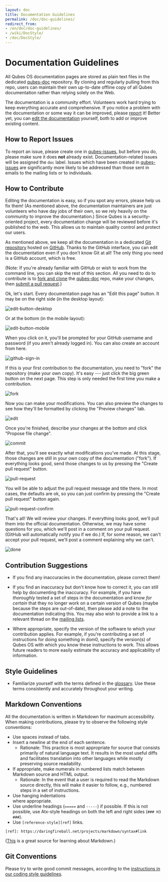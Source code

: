 ```yaml
---
layout: doc
title: Documentation Guidelines
permalink: /doc/doc-guidelines/
redirect_from:
- /en/doc/doc-guidelines/
- /wiki/DocStyle/
- /doc/DocStyle/
---
```


Documentation Guidelines
========================

All Qubes OS documentation pages are stored as plain text files in the
dedicated [qubes-doc] repository. By cloning and regularly pulling from
this repo, users can maintain their own up-to-date offline copy of all Qubes
documentation rather than relying solely on the Web.

The documentation is a community effort. Volunteers work hard trying to
keep everything accurate and comprehensive. If you notice a problem with the
documentation or some way it can be improved, please [report] it! Better
yet, you can [edit the documentation][contribute] yourself, both to add or improve existing content.


How to Report Issues
--------------------

To report an issue, please create one in [qubes-issues], but before you do,
please make sure it does **not** already exist. Documentation-related
issues will be assigned the `doc` label. Issues which have been created in
[qubes-issues] are significantly more likely to be addressed than those sent in
emails to the mailing lists or to individuals.


How to Contribute
-----------------

Editing the documentation is easy, so if you spot any errors, please help us
fix them! (As mentioned above, the documentation maintainers are just volunteers
who have day jobs of their own, so we rely heavily on the community to improve
the documentation.) Since Qubes is a security-oriented project, every
documentation change will be reviewed before it's published to the web. This
allows us to maintain quality control and protect our users.

As mentioned above, we keep all the documentation in a dedicated [Git
repository][qubes-doc] hosted on [GitHub]. Thanks to the GitHub interface, you can
edit the documentation even if you don't know Git at all! The only thing you
need is a GitHub account, which is free.

(Note: If you're already familiar with GitHub or wish to work from the command
line, you can skip the rest of this section. All you need to do to contribute is
to [fork and clone][gh-fork] the [qubes-doc] repo, make your changes, then
[submit a pull request][gh-pull].)

Ok, let's start. Every documentation page has an "Edit this page" button. It may
be on the right side (in the desktop layout):

![edit-button-desktop](/attachment/wiki/doc-edit/03-button2.png)

Or at the bottom (in the mobile layout):

![edit-button-mobile](/attachment/wiki/doc-edit/02-button1.png)

When you click on it, you'll be prompted for your GitHub username and password
(if you aren't already logged in). You can also create an account from here.

![github-sign-in](/attachment/wiki/doc-edit/04-sign-in.png)

If this is your first contribution to the documentation, you need to "fork" the
repository (make your own copy). It's easy --- just click the big green button
on the next page. This step is only needed the first time you make a
contribution.

![fork](/attachment/wiki/doc-edit/05-fork.png)

Now you can make your modifications. You can also preview the changes to see how
they'll be formatted by clicking the "Preview changes" tab.

![edit](/attachment/wiki/doc-edit/06-edit.png)

Once you're finished, describe your changes at the bottom and click "Propose file
change".

![commit](/attachment/wiki/doc-edit/07-commit-msg.png)

After that, you'll see exactly what modifications you've made. At this stage,
those changes are still in your own copy of the documentation ("fork"). If
everything looks good, send those changes to us by pressing the "Create pull
request" button.

![pull-request](/attachment/wiki/doc-edit/08-review-changes.png)

You will be able to adjust the pull request message and title there. In most
cases, the defaults are ok, so you can just confirm by pressing the "Create pull
request" button again.

![pull-request-confirm](/attachment/wiki/doc-edit/09-create-pull-request.png)

That's all! We will review your changes. If everything looks good, we'll pull
them into the official documentation. Otherwise, we may have some questions for
you, which we'll post in a comment on your pull request. (GitHub will
automatically notify you if we do.) If, for some reason, we can't accept your
pull request, we'll post a comment explaining why we can't.

![done](/attachment/wiki/doc-edit/10-done.png)


Contribution Suggestions
------------------------

 * If you find any inaccuracies in the documentation, please correct them!

 * If you find an inaccuracy but don't know how to correct it, you can still help
   by documenting the inaccuracy. For example, if you have *thoroughly* tested
   a set of steps in the documentation and know *for certain* that they no
   longer work on a certain version of Qubes (maybe because the steps are
   out-of-date), then please add a note to the documentation indicating this.
   You may also wish to provide a link to a relevant thread on the [mailing
   lists].

 * Where appropriate, specify the version of the software to which your
   contribution applies. For example, if you're contributing a set of
   instructions for doing something in dom0, specify the version(s) of Qubes OS
   with which you know these instructions to work. This allows future readers to
   more easily estimate the accuracy and applicability of information.


Style Guidelines
----------------

 * Familiarize yourself with the terms defined in the [glossary]. Use these
   terms consistently and accurately throughout your writing.


Markdown Conventions
--------------------

All the documentation is written in Markdown for maximum accessibility. When
making contributions, please try to observe the following style conventions:

 * Use spaces instead of tabs.
 * Insert a newline at the end of each sentence.
   * Rationale: This practice is most appropriate for source that consists
     primarily of natural language text. It results in the most useful diffs
     and facilitates translation into other languages while mostly preserving
     source readability.
 * If appropriate, make numerals in numbered lists match between Markdown
   source and HTML output.
   * Rationale: In the event that a user is required to read the Markdown source
     directly, this will make it easier to follow, e.g., numbered steps in a set
     of instructions.
 * Use hanging indentations  
   where appropriate.
 * Use underline headings (`=====` and `-----`) if possible. If this is not
   possible, use Atx-style headings on both the left and right sides
   (`### H3 ###`).
 * Use `[reference-style][ref]` links.  
 
`[ref]: https://daringfireball.net/projects/markdown/syntax#link`

([This][md] is a great source for learning about Markdown.)


Git Conventions
---------------

Please try to write good commit messages, according to the
[instructions in our coding style guidelines][git-commit].


[qubes-doc]: https://github.com/QubesOS/qubes-doc
[glossary]: /doc/glossary/
[report]: #how-to-report-issues
[contribute]: #how-to-contribute
[qubes-issues]: https://github.com/QubesOS/qubes-issues/issues
[gh-fork]: https://guides.github.com/activities/forking/
[gh-pull]: https://help.github.com/articles/using-pull-requests/
[GitHub]: https://github.com/
[mailing lists]: /mailing-lists/
[md]: https://daringfireball.net/projects/markdown/
[git-commit]: /doc/coding-style/#commit-message-guidelines
